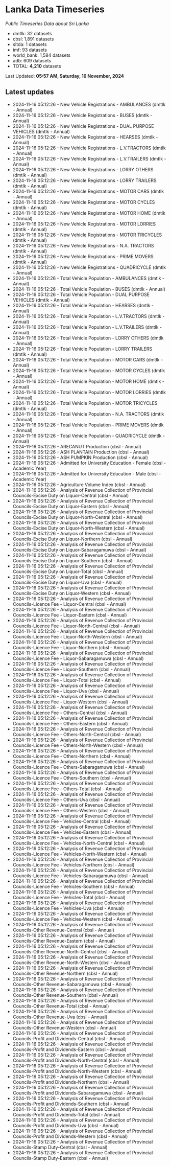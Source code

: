 # Lanka Data Timeseries
*Public Timeseries Data about Sri Lanka*

* dmtlk: 32 datasets
* cbsl: 1,891 datasets
* sltda: 1 datasets
* imf: 93 datasets
* world_bank: 1,584 datasets
* adb: 609 datasets
* TOTAL: **4,210** datasets

Last Updated: **05:57 AM, Saturday, 16 November, 2024**

## Latest updates

* 2024-11-16 05:12:26 - New Vehicle Registrations - AMBULANCES (dmtlk - Annual)
* 2024-11-16 05:12:26 - New Vehicle Registrations - BUSES (dmtlk - Annual)
* 2024-11-16 05:12:26 - New Vehicle Registrations - DUAL PURPOSE VEHICLES (dmtlk - Annual)
* 2024-11-16 05:12:26 - New Vehicle Registrations - HEARSES (dmtlk - Annual)
* 2024-11-16 05:12:26 - New Vehicle Registrations - L.V.TRACTORS (dmtlk - Annual)
* 2024-11-16 05:12:26 - New Vehicle Registrations - L.V.TRAILERS (dmtlk - Annual)
* 2024-11-16 05:12:26 - New Vehicle Registrations - LORRY OTHERS (dmtlk - Annual)
* 2024-11-16 05:12:26 - New Vehicle Registrations - LORRY TRAILERS (dmtlk - Annual)
* 2024-11-16 05:12:26 - New Vehicle Registrations - MOTOR CARS (dmtlk - Annual)
* 2024-11-16 05:12:26 - New Vehicle Registrations - MOTOR CYCLES (dmtlk - Annual)
* 2024-11-16 05:12:26 - New Vehicle Registrations - MOTOR HOME (dmtlk - Annual)
* 2024-11-16 05:12:26 - New Vehicle Registrations - MOTOR LORRIES (dmtlk - Annual)
* 2024-11-16 05:12:26 - New Vehicle Registrations - MOTOR TRICYCLES (dmtlk - Annual)
* 2024-11-16 05:12:26 - New Vehicle Registrations - N.A. TRACTORS (dmtlk - Annual)
* 2024-11-16 05:12:26 - New Vehicle Registrations - PRIME MOVERS (dmtlk - Annual)
* 2024-11-16 05:12:26 - New Vehicle Registrations - QUADRICYCLE (dmtlk - Annual)
* 2024-11-16 05:12:26 - Total Vehicle Population - AMBULANCES (dmtlk - Annual)
* 2024-11-16 05:12:26 - Total Vehicle Population - BUSES (dmtlk - Annual)
* 2024-11-16 05:12:26 - Total Vehicle Population - DUAL PURPOSE VEHICLES (dmtlk - Annual)
* 2024-11-16 05:12:26 - Total Vehicle Population - HEARSES (dmtlk - Annual)
* 2024-11-16 05:12:26 - Total Vehicle Population - L.V.TRACTORS (dmtlk - Annual)
* 2024-11-16 05:12:26 - Total Vehicle Population - L.V.TRAILERS (dmtlk - Annual)
* 2024-11-16 05:12:26 - Total Vehicle Population - LORRY OTHERS (dmtlk - Annual)
* 2024-11-16 05:12:26 - Total Vehicle Population - LORRY TRAILERS (dmtlk - Annual)
* 2024-11-16 05:12:26 - Total Vehicle Population - MOTOR CARS (dmtlk - Annual)
* 2024-11-16 05:12:26 - Total Vehicle Population - MOTOR CYCLES (dmtlk - Annual)
* 2024-11-16 05:12:26 - Total Vehicle Population - MOTOR HOME (dmtlk - Annual)
* 2024-11-16 05:12:26 - Total Vehicle Population - MOTOR LORRIES (dmtlk - Annual)
* 2024-11-16 05:12:26 - Total Vehicle Population - MOTOR TRICYCLES (dmtlk - Annual)
* 2024-11-16 05:12:26 - Total Vehicle Population - N.A. TRACTORS (dmtlk - Annual)
* 2024-11-16 05:12:26 - Total Vehicle Population - PRIME MOVERS (dmtlk - Annual)
* 2024-11-16 05:12:26 - Total Vehicle Population - QUADRICYCLE (dmtlk - Annual)
* 2024-11-16 05:12:26 - ARECANUT Production (cbsl - Annual)
* 2024-11-16 05:12:26 - ASH PLANTAIN Production (cbsl - Annual)
* 2024-11-16 05:12:26 - ASH PUMPKIN Production (cbsl - Annual)
* 2024-11-16 05:12:26 - Admitted for University Education - Female (cbsl - Academic Year)
* 2024-11-16 05:12:26 - Admitted for University Education - Male (cbsl - Academic Year)
* 2024-11-16 05:12:26 - Agriculture Volume Index (cbsl - Annual)
* 2024-11-16 05:12:26 - Analysis of Revenue Collection of Provincial Councils-Excise Duty on Liquor-Central (cbsl - Annual)
* 2024-11-16 05:12:26 - Analysis of Revenue Collection of Provincial Councils-Excise Duty on Liquor-Eastern (cbsl - Annual)
* 2024-11-16 05:12:26 - Analysis of Revenue Collection of Provincial Councils-Excise Duty on Liquor-North-Central (cbsl - Annual)
* 2024-11-16 05:12:26 - Analysis of Revenue Collection of Provincial Councils-Excise Duty on Liquor-North-Western (cbsl - Annual)
* 2024-11-16 05:12:26 - Analysis of Revenue Collection of Provincial Councils-Excise Duty on Liquor-Northern (cbsl - Annual)
* 2024-11-16 05:12:26 - Analysis of Revenue Collection of Provincial Councils-Excise Duty on Liquor-Sabaragamuwa (cbsl - Annual)
* 2024-11-16 05:12:26 - Analysis of Revenue Collection of Provincial Councils-Excise Duty on Liquor-Southern (cbsl - Annual)
* 2024-11-16 05:12:26 - Analysis of Revenue Collection of Provincial Councils-Excise Duty on Liquor-Total (cbsl - Annual)
* 2024-11-16 05:12:26 - Analysis of Revenue Collection of Provincial Councils-Excise Duty on Liquor-Uva (cbsl - Annual)
* 2024-11-16 05:12:26 - Analysis of Revenue Collection of Provincial Councils-Excise Duty on Liquor-Western (cbsl - Annual)
* 2024-11-16 05:12:26 - Analysis of Revenue Collection of Provincial Councils-Licence Fee - Liquor-Central (cbsl - Annual)
* 2024-11-16 05:12:26 - Analysis of Revenue Collection of Provincial Councils-Licence Fee - Liquor-Eastern (cbsl - Annual)
* 2024-11-16 05:12:26 - Analysis of Revenue Collection of Provincial Councils-Licence Fee - Liquor-North-Central (cbsl - Annual)
* 2024-11-16 05:12:26 - Analysis of Revenue Collection of Provincial Councils-Licence Fee - Liquor-North-Western (cbsl - Annual)
* 2024-11-16 05:12:26 - Analysis of Revenue Collection of Provincial Councils-Licence Fee - Liquor-Northern (cbsl - Annual)
* 2024-11-16 05:12:26 - Analysis of Revenue Collection of Provincial Councils-Licence Fee - Liquor-Sabaragamuwa (cbsl - Annual)
* 2024-11-16 05:12:26 - Analysis of Revenue Collection of Provincial Councils-Licence Fee - Liquor-Southern (cbsl - Annual)
* 2024-11-16 05:12:26 - Analysis of Revenue Collection of Provincial Councils-Licence Fee - Liquor-Total (cbsl - Annual)
* 2024-11-16 05:12:26 - Analysis of Revenue Collection of Provincial Councils-Licence Fee - Liquor-Uva (cbsl - Annual)
* 2024-11-16 05:12:26 - Analysis of Revenue Collection of Provincial Councils-Licence Fee - Liquor-Western (cbsl - Annual)
* 2024-11-16 05:12:26 - Analysis of Revenue Collection of Provincial Councils-Licence Fee - Others-Central (cbsl - Annual)
* 2024-11-16 05:12:26 - Analysis of Revenue Collection of Provincial Councils-Licence Fee - Others-Eastern (cbsl - Annual)
* 2024-11-16 05:12:26 - Analysis of Revenue Collection of Provincial Councils-Licence Fee - Others-North-Central (cbsl - Annual)
* 2024-11-16 05:12:26 - Analysis of Revenue Collection of Provincial Councils-Licence Fee - Others-North-Western (cbsl - Annual)
* 2024-11-16 05:12:26 - Analysis of Revenue Collection of Provincial Councils-Licence Fee - Others-Northern (cbsl - Annual)
* 2024-11-16 05:12:26 - Analysis of Revenue Collection of Provincial Councils-Licence Fee - Others-Sabaragamuwa (cbsl - Annual)
* 2024-11-16 05:12:26 - Analysis of Revenue Collection of Provincial Councils-Licence Fee - Others-Southern (cbsl - Annual)
* 2024-11-16 05:12:26 - Analysis of Revenue Collection of Provincial Councils-Licence Fee - Others-Total (cbsl - Annual)
* 2024-11-16 05:12:26 - Analysis of Revenue Collection of Provincial Councils-Licence Fee - Others-Uva (cbsl - Annual)
* 2024-11-16 05:12:26 - Analysis of Revenue Collection of Provincial Councils-Licence Fee - Others-Western (cbsl - Annual)
* 2024-11-16 05:12:26 - Analysis of Revenue Collection of Provincial Councils-Licence Fee - Vehicles-Central (cbsl - Annual)
* 2024-11-16 05:12:26 - Analysis of Revenue Collection of Provincial Councils-Licence Fee - Vehicles-Eastern (cbsl - Annual)
* 2024-11-16 05:12:26 - Analysis of Revenue Collection of Provincial Councils-Licence Fee - Vehicles-North-Central (cbsl - Annual)
* 2024-11-16 05:12:26 - Analysis of Revenue Collection of Provincial Councils-Licence Fee - Vehicles-North-Western (cbsl - Annual)
* 2024-11-16 05:12:26 - Analysis of Revenue Collection of Provincial Councils-Licence Fee - Vehicles-Northern (cbsl - Annual)
* 2024-11-16 05:12:26 - Analysis of Revenue Collection of Provincial Councils-Licence Fee - Vehicles-Sabaragamuwa (cbsl - Annual)
* 2024-11-16 05:12:26 - Analysis of Revenue Collection of Provincial Councils-Licence Fee - Vehicles-Southern (cbsl - Annual)
* 2024-11-16 05:12:26 - Analysis of Revenue Collection of Provincial Councils-Licence Fee - Vehicles-Total (cbsl - Annual)
* 2024-11-16 05:12:26 - Analysis of Revenue Collection of Provincial Councils-Licence Fee - Vehicles-Uva (cbsl - Annual)
* 2024-11-16 05:12:26 - Analysis of Revenue Collection of Provincial Councils-Licence Fee - Vehicles-Western (cbsl - Annual)
* 2024-11-16 05:12:26 - Analysis of Revenue Collection of Provincial Councils-Other Revenue-Central (cbsl - Annual)
* 2024-11-16 05:12:26 - Analysis of Revenue Collection of Provincial Councils-Other Revenue-Eastern (cbsl - Annual)
* 2024-11-16 05:12:26 - Analysis of Revenue Collection of Provincial Councils-Other Revenue-North-Central (cbsl - Annual)
* 2024-11-16 05:12:26 - Analysis of Revenue Collection of Provincial Councils-Other Revenue-North-Western (cbsl - Annual)
* 2024-11-16 05:12:26 - Analysis of Revenue Collection of Provincial Councils-Other Revenue-Northern (cbsl - Annual)
* 2024-11-16 05:12:26 - Analysis of Revenue Collection of Provincial Councils-Other Revenue-Sabaragamuwa (cbsl - Annual)
* 2024-11-16 05:12:26 - Analysis of Revenue Collection of Provincial Councils-Other Revenue-Southern (cbsl - Annual)
* 2024-11-16 05:12:26 - Analysis of Revenue Collection of Provincial Councils-Other Revenue-Total (cbsl - Annual)
* 2024-11-16 05:12:26 - Analysis of Revenue Collection of Provincial Councils-Other Revenue-Uva (cbsl - Annual)
* 2024-11-16 05:12:26 - Analysis of Revenue Collection of Provincial Councils-Other Revenue-Western (cbsl - Annual)
* 2024-11-16 05:12:26 - Analysis of Revenue Collection of Provincial Councils-Profit and Dividends-Central (cbsl - Annual)
* 2024-11-16 05:12:26 - Analysis of Revenue Collection of Provincial Councils-Profit and Dividends-Eastern (cbsl - Annual)
* 2024-11-16 05:12:26 - Analysis of Revenue Collection of Provincial Councils-Profit and Dividends-North-Central (cbsl - Annual)
* 2024-11-16 05:12:26 - Analysis of Revenue Collection of Provincial Councils-Profit and Dividends-North-Western (cbsl - Annual)
* 2024-11-16 05:12:26 - Analysis of Revenue Collection of Provincial Councils-Profit and Dividends-Northern (cbsl - Annual)
* 2024-11-16 05:12:26 - Analysis of Revenue Collection of Provincial Councils-Profit and Dividends-Sabaragamuwa (cbsl - Annual)
* 2024-11-16 05:12:26 - Analysis of Revenue Collection of Provincial Councils-Profit and Dividends-Southern (cbsl - Annual)
* 2024-11-16 05:12:26 - Analysis of Revenue Collection of Provincial Councils-Profit and Dividends-Total (cbsl - Annual)
* 2024-11-16 05:12:26 - Analysis of Revenue Collection of Provincial Councils-Profit and Dividends-Uva (cbsl - Annual)
* 2024-11-16 05:12:26 - Analysis of Revenue Collection of Provincial Councils-Profit and Dividends-Western (cbsl - Annual)
* 2024-11-16 05:12:26 - Analysis of Revenue Collection of Provincial Councils-Stamp Duty-Central (cbsl - Annual)
* 2024-11-16 05:12:26 - Analysis of Revenue Collection of Provincial Councils-Stamp Duty-Eastern (cbsl - Annual)